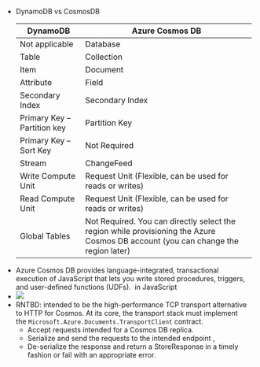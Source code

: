 - DynamoDB vs CosmosDB
  <table aria-label="Table 1" class="table table-sm margin-top-none">
  <thead>
  <tr>
  <th>DynamoDB</th>
  <th>Azure Cosmos DB</th>
  </tr>
  </thead>
  <tbody>
  <tr>
  <td>Not applicable</td>
  <td>Database</td>
  </tr>
  <tr>
  <td>Table</td>
  <td>Collection</td>
  </tr>
  <tr>
  <td>Item</td>
  <td>Document</td>
  </tr>
  <tr>
  <td>Attribute</td>
  <td>Field</td>
  </tr>
  <tr>
  <td>Secondary Index</td>
  <td>Secondary Index</td>
  </tr>
  <tr>
  <td>Primary Key – Partition key</td>
  <td>Partition Key</td>
  </tr>
  <tr>
  <td>Primary Key – Sort Key</td>
  <td>Not Required</td>
  </tr>
  <tr>
  <td>Stream</td>
  <td>ChangeFeed</td>
  </tr>
  <tr>
  <td>Write Compute Unit</td>
  <td>Request Unit (Flexible, can be used for reads or writes)</td>
  </tr>
  <tr>
  <td>Read Compute Unit</td>
  <td>Request Unit (Flexible, can be used for reads or writes)</td>
  </tr>
  <tr>
  <td>Global Tables</td>
  <td>Not Required. You can directly select the region while provisioning the Azure Cosmos DB account (you can change the region later)</td>
  </tr>
  </tbody>
  </table>
- Azure Cosmos DB provides language-integrated, transactional execution of JavaScript that lets you write stored procedures, triggers, and user-defined functions (UDFs).  in JavaScript
- <img src="https://learn.microsoft.com/en-us/azure/cosmos-db/media/choose-api/decision-tree.svg"></img>
- RNTBD:  intended to be the high-performance TCP transport alternative to HTTP for Cosmos. At its core, the transport stack must implement the `Microsoft.Azure.Documents.TransportClient` contract.
	- Accept requests intended for a Cosmos DB replica.
	- Serialize and send the requests to the intended endpoint ,
	- De-serialize the response and return a StoreResponse in a timely fashion or fail with an appropriate error.